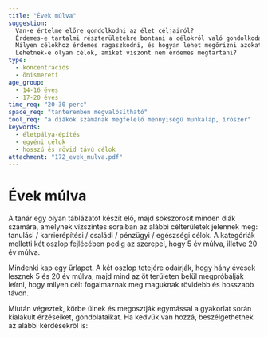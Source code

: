 ```yaml
---
title: "Évek múlva"
suggestion: | 
  Van-e értelme előre gondolkodni az élet céljairól? 
  Érdemes-e tartalmi részterületekre bontani a célokról való gondolkodást? 
  Milyen célokhoz érdemes ragaszkodni, és hogyan lehet megőrizni azokat az éves során?
  Lehetnek-e olyan célok, amiket viszont nem érdemes megtartani?
type:
  - koncentrációs
  - önismereti
age_group:
  - 14-16 éves
  - 17-20 éves
time_req: "20-30 perc"
space_req: "tanteremben megvalósítható"
tool_req: "a diákok számának megfelelő mennyiségű munkalap, írószer"
keywords: 
  - életpálya-építés
  - egyéni célok
  - hosszú és rövid távú célok
attachment: "172_evek_mulva.pdf"
---
```


# Évek múlva

A tanár egy olyan táblázatot készít elő, majd sokszorosít minden diák számára, amelynek vízszintes soraiban az alábbi célterületek jelennek meg: tanulási / karrierépítési / családi / pénzügyi / egészségi célok. A kategóriák melletti két oszlop fejlécében pedig az szerepel, hogy 5 év múlva, illetve 20 év múlva.

Mindenki kap egy űrlapot. A két oszlop tetejére odaírják, hogy hány évesek lesznek 5 és 20 év múlva, majd mind az öt területen belül megpróbálják leírni, hogy milyen célt fogalmaznak meg maguknak rövidebb és hosszabb távon.

Miután végeztek, körbe ülnek és megosztják egymással a gyakorlat során kialakult érzéseiket, gondolataikat. Ha kedvük van hozzá, beszélgethetnek az alábbi kérdésekről is:
  
  
